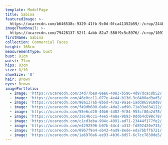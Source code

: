 ```yaml
---
template: ModelPage
title: Sabina
featuredImage: >-
  https://ucarecdn.com/b646538c-9329-41fb-9c0d-0fca41352b59/-/crop/2448x1469/0,0/-/preview/
imageThumbnail: >-
  https://ucarecdn.com/79428137-52f1-4abb-82a7-580f9c5c8976/-/crop/1097x1464/265,88/-/preview/
firstName: Sabina
collection: Commercial Faces
height: 168cm
measurementType: bust
bust: 81cm
waist: 71cm
hips: 83cm
size: 8/10
shoeSize: '8'
hair: Brown
eyes: Brown
imagePortfolio:
  - image: 'https://ucarecdn.com/34d77be8-8ee6-4083-b596-4d97dcac8b52/'
  - image: 'https://ucarecdn.com/46e0cc11-077e-4e44-b13d-3c8406ad9ad5/'
  - image: 'https://ucarecdn.com/98a137ab-8b6d-47a2-9a1e-1add865918d8/'
  - image: 'https://ucarecdn.com/f49db600-0a6c-4da2-ad90-71e83e834112/'
  - image: 'https://ucarecdn.com/55e6cd20-40b6-4482-9f84-953cf80a2d78/'
  - image: 'https://ucarecdn.com/3ac46cc1-4ee5-4a8a-9b93-0dd64cb98c78/'
  - image: 'https://ucarecdn.com/c1cd3eba-904c-4991-ad71-23444f177fe2/'
  - image: 'https://ucarecdn.com/e4292596-b07b-44c4-a312-fd892420e733/'
  - image: 'https://ucarecdn.com/09b7f9a4-eb43-4ad9-8ede-eda7bbff6721/'
  - image: 'https://ucarecdn.com/1a6970a6-ee93-4b36-8d57-6c7cc7830de5/'
---
```


